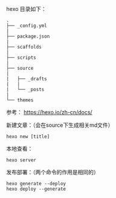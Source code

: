 hexo 目录如下：

    .
    ├── _config.yml 
    |
    ├── package.json 
    |
    ├── scaffolds 
    |
    ├── scripts 
    |
    ├── source 
    |
    |   ├── _drafts 
    |   |
    |   └── _posts 
    |
    └── themes 

参考：
https://hexo.io/zh-cn/docs/

新建文章：（会在source下生成相关md文件）

    hexo new [title]
    
本地查看：

    hexo server
    
发布部署：（两个命令的作用是相同的）

    hexo generate --deploy
    hexo deploy --generate
    